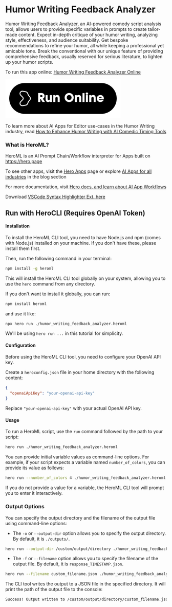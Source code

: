 # Humor Writing Feedback Analyzer

Humor Writing Feedback Analyzer, an AI-powered comedy script analysis tool, allows users to provide specific variables in prompts to create tailor-made content. Expect in-depth critique of your humor writing, analyzing style, effectiveness, and audience suitability. Get bespoke recommendations to refine your humor, all while keeping a professional yet amicable tone. Break the conventional with our unique feature of providing comprehensive feedback, usually reserved for serious literature, to lighten up your humor scripts.

To run this app online: [Humor Writing Feedback Analyzer Online](https://hero.page/app/humor-writing-feedback-analyzer-ai-powered-comedy-script-analysis/CAssKh27ZiXTSULZdfwG)

[![Run Humor Writing Feedback Analyzer Online](/assets/run.svg)](https://hero.page/app/humor-writing-feedback-analyzer-ai-powered-comedy-script-analysis/CAssKh27ZiXTSULZdfwG)

To learn more about AI Apps for Editor use-cases in the Humor Writing industry, read [How to Enhance Humor Writing with AI Comedic Timing Tools](https://hero.page/blog/ai/humor-writing/how-to-enhance-humor-writing-with-ai-comedic-timing-tools/170992)

### What is HeroML?
HeroML is an AI Prompt Chain/Workflow interpreter for Apps built on https://hero.page 

To see other apps, visit the [Hero Apps](https://hero.page/apps) page or explore [AI Apps for all industries](https://hero.page/blog) in the blog section

For more documentation, visit [Hero docs, and learn about AI App Workflows](https://hero.page/tutorials/introduction-to-heroml)

Download [VSCode Syntax Highlighter Ext. here](https://marketplace.visualstudio.com/items?itemName=hero-page.heroml)

## Run with HeroCLI (Requires OpenAI Token)

#### Installation

To install the HeroML CLI tool, you need to have Node.js and npm (comes with Node.js) installed on your machine. If you don't have these, please install them first. 

Then, run the following command in your terminal:

```bash
npm install -g heroml
```

This will install the HeroML CLI tool globally on your system, allowing you to use the `hero` command from any directory.

If you don't want to install it globally, you can run:

```bash
npm install heroml
```

and use it like:

```bash
npx hero run ./humor_writing_feedback_analyzer.heroml
```

We'll be using `hero run ...` in this tutorial for simplicity.

#### Configuration

Before using the HeroML CLI tool, you need to configure your OpenAI API key. 

Create a `heroconfig.json` file in your home directory with the following content:

```json
{
  "openaiApiKey": "your-openai-api-key"
}
```

Replace `"your-openai-api-key"` with your actual OpenAI API key.

#### Usage

To run a HeroML script, use the `run` command followed by the path to your script:

```bash
hero run ./humor_writing_feedback_analyzer.heroml
```

You can provide initial variable values as command-line options. For example, if your script expects a variable named `number_of_colors`, you can provide its value as follows:

```bash
hero run --number_of_colors 4 ./humor_writing_feedback_analyzer.heroml
```

If you do not provide a value for a variable, the HeroML CLI tool will prompt you to enter it interactively.

### Output Options

You can specify the output directory and the filename of the output file using command-line options:

- The `-o` or `--output-dir` option allows you to specify the output directory. By default, it is `./outputs/`.

```bash
hero run --output-dir /custom/output/directory ./humor_writing_feedback_analyzer.heroml
```

- The `-f` or `--filename` option allows you to specify the filename of the output file. By default, it is `response_TIMESTAMP.json`.

```bash
hero run --filename custom_filename.json ./humor_writing_feedback_analyzer.heroml
```

The CLI tool writes the output to a JSON file in the specified directory. It will print the path of the output file to the console:

```bash
Success! Output written to /custom/output/directory/custom_filename.json
```

